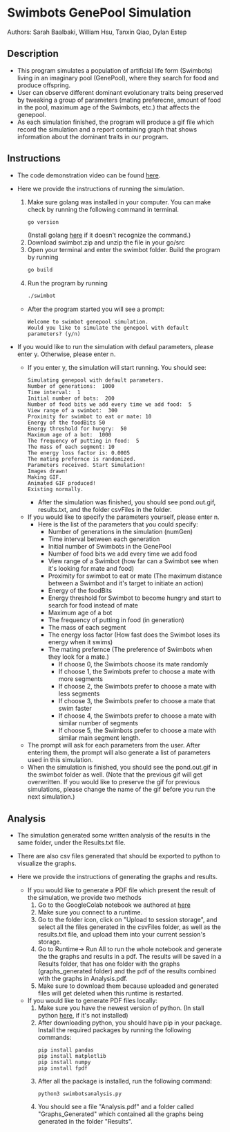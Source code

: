 # Swimbots GenePool Simulation
Authors: Sarah Baalbaki, William Hsu, Tanxin Qiao, Dylan Estep

## Description
- This program simulates a population of artificial life form (Swimbots) living in an imaginary pool (GenePool), where they search for food and produce offspring.
- User can observe different dominant evolutionary traits being preserved by tweaking a group of parameters (mating preferecne, amount of food in the pool, maximum age of the Swimbots, etc.) that affects the genepool.
- As each simulation finished, the program will produce a gif file which record the simulation and a report containing graph that shows information about the dominant traits in our program.

## Instructions
- The code demonstration video can be found [here](https://youtu.be/fKV8YLJVRLU).
- Here we provide the instructions of running the simulation.
    1. Make sure golang was installed in your computer.  You can make check by running the following command in terminal.
         ```sh
        go version
        ```
        (Install golang [here](https://go.dev/doc/install) if it doesn't recognize the command.)
    2. Download swimbot.zip and unzip the file in your go/src
    3. Open your terminal and enter the swimbot folder. Build the program by running
         ```sh
        go build
        ```
    4. Run the program by running
        ```sh
        ./swimbot
        ```
    - After the program started you will see a prompt:
        ```
        Welcome to swimbot genepool simulation.
        Would you like to simulate the genepool with default parameters? (y/n)
        ```

- If you would like to run the simulation with defaul parameters, please enter y. Otherwise, please enter n.
    - If you enter y, the simulation will start running. You should see:
        ```
        Simulating genepool with default parameters.
        Number of generations:  1000
        Time interval:  1
        Initial number of bots:  200
        Number of food bits we add every time we add food:  5
        View range of a swimbot:  300
        Proximity for swimbot to eat or mate: 10
        Energy of the foodBits 50
        Energy threshold for hungry:  50
        Maximum age of a bot:  1000
        The frequency of putting in food:  5
        The mass of each segment: 10
        The energy loss factor is: 0.0005
        The mating prefernce is randomized.
        Parameters received. Start Simulation!
        Images drawn!
        Making GIF.
        Animated GIF produced!
        Existing normally.
        ```
        - After the simulation was finished, you should see pond.out.gif, results.txt, and the folder csvFiles in the folder.
    - If you would like to specify the parameters yourself, please enter n.
        - Here is the list of the parameters that you could specify:
            - Number of generations in the simulation (numGen)
            - Time interval between each generation
            - Initial number of Swimbots in the GenePool
            - Number of food bits we add every time we add food
            - View range of a Swimbot (how far can a Swimbot see when it's looking for mate and food)
            - Proximity for swimbot to eat or mate (The maximum distance between a Swimbot and it's target to initiate an action)
            - Energy of the foodBits
            - Energy threshold for Swimbot to become hungry and start to search for food instead of mate
            - Maximum age of a bot
            - The frequency of putting in food (in generation)
            - The mass of each segment
            - The energy loss factor (How fast does the Swimbot loses its energy when it swims)
            - The mating prefernce (The preference of Swimbots when they look for a mate.)
                -  If choose 0, the Swimbots choose its mate randomly
                -  If choose 1, the Swimbots prefer to choose a mate with more segments
                -  If choose 2, the Swimbots prefer to choose a mate with less segments
                -  If choose 3, the Swimbots prefer to choose a mate that swim faster
                -  If choose 4, the Swimbots prefer to choose a mate with similar number of segments
                -  If choose 5, the Swimbots prefer to choose a mate with similar main segment length.
    - The prompt will ask for each parameters from the user. After entering them, the prompt will also generate a list of parameters used in this simulation.
    - When the simulation is finished, you should see the pond.out.gif in the swimbot folder as well. (Note that the previous gif will get overwritten. If you would like to preserve the gif for previous simulations, please change the name of the gif before you run the next simulation.)

## Analysis
- The simulation generated some written analysis of the results in the same folder, under the Results.txt file.
- There are also csv files generated that should be exported to python to visualize the graphs.

- Here we provide the instructions of generating the graphs and results.
    - If you would like to generate a PDF file which present the result of the simulation, we provide two methods
        1. Go to the GoogleColab notebook we authored at [here](https://colab.research.google.com/drive/16-ietCQeOcxhZpm05NCFrXazz-7XP-rR?usp=sharing)
        2. Make sure you connect to a runtime.
        3. Go to the folder icon, click on "Upload to session storage", and select all the files generated in the csvFiles folder, as well as the results.txt file, and upload them into your current session's storage.
        4. Go to Runtime-> Run All to run the whole notebook and generate the the graphs and results in a pdf. The results will be saved in a Results folder, that has one folder with the graphs (graphs_generated folder) and the pdf of the results combined with the graphs in Analysis.pdf.
        5. Make sure to download them because uploaded and generated files will get deleted when this runtime is restarted.
    - If you would like to generate PDF files locally:
        1. Make sure you have the newest version of python. (In stall python [here](https://www.python.org/downloads/), if it's not installed)
        2. After downloading python, you should have pip in your package. Install the required packages by running the following commands:
            ```
            pip install pandas
            pip install matplotlib
            pip install numpy
            pip install fpdf
            ```
        3. After all the package is installed, run the following command:
            ```
            python3 swimbotsanalysis.py
            ```
        4. You should see a file "Analysis.pdf" and a folder called "Graphs_Generated" which contained all the graphs being generated in the folder "Results".

